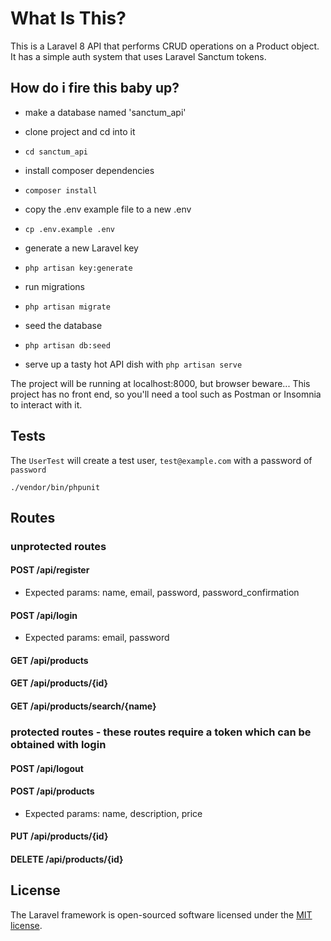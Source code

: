 # What Is This?

This is a Laravel 8 API that performs CRUD operations on a Product object. It has a simple auth system that uses Laravel Sanctum tokens.

## How do i fire this baby up?

* make a database named 'sanctum_api'

* clone project and cd into it
* `cd sanctum_api`
* install composer dependencies
* `composer install`
* copy the .env example file to a new .env 
* `cp .env.example .env`
* generate a new Laravel key 
* `php artisan key:generate`
* run migrations
* `php artisan migrate`
* seed the database
* `php artisan db:seed`

* serve up a tasty hot API dish with `php artisan serve`

The project will be running at localhost:8000, but browser beware... This project has no front end, so you'll need a tool such as Postman or Insomnia to interact with it. 

## Tests

The `UserTest` will create a test user, `test@example.com` with a password of `password`

`./vendor/bin/phpunit`

## Routes

### unprotected routes
#### POST /api/register
* Expected params: name, email, password, password_confirmation
#### POST /api/login
* Expected params: email, password
#### GET /api/products
#### GET /api/products/{id}
#### GET /api/products/search/{name}

### protected routes - these routes require a token which can be obtained with login
#### POST /api/logout
#### POST /api/products
* Expected params: name, description, price
#### PUT /api/products/{id}
#### DELETE /api/products/{id}

## License

The Laravel framework is open-sourced software licensed under the [MIT license](https://opensource.org/licenses/MIT).
